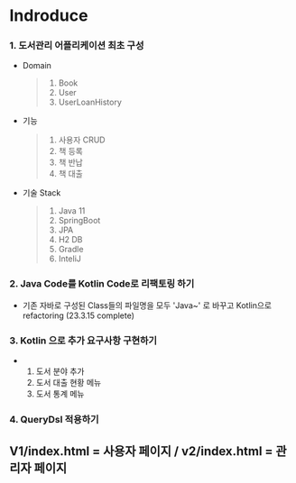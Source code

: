 # Indroduce
### 1. 도서관리 어플리케이션 최초 구성 
- Domain
  > 1. Book
  > 2. User
  > 3. UserLoanHistory
  
- 기능
  > 1. 사용자 CRUD
  > 2. 책 등록
  > 3. 책 반납
  > 4. 책 대출

- 기술 Stack
  > 1. Java 11
  > 2. SpringBoot
  > 3. JPA
  > 4. H2 DB
  > 5. Gradle
  > 6. InteliJ

### 2. Java Code를 Kotlin Code로 리팩토링 하기
- 기존 자바로 구성된 Class들의 파일명을 모두 'Java~' 로 바꾸고 Kotlin으로 refactoring (23.3.15 complete) 

### 3. Kotlin 으로 추가 요구사항 구현하기
- 1. 도서 분야 추가
  2. 도서 대출 현황 메뉴
  3. 도서 통계 메뉴

### 4. QueryDsl 적용하기 

## V1/index.html = 사용자 페이지 / v2/index.html = 관리자 페이지
